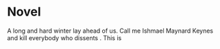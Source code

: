 # Novel
A long and hard winter lay ahead of us. Call me Ishmael Maynard Keynes and kill everybody who dissents . This is 